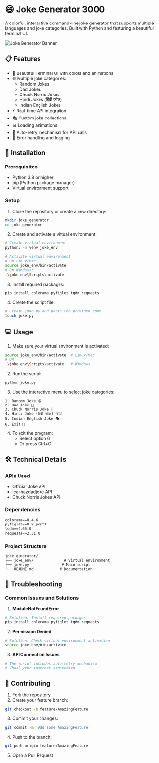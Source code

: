 # 😄 Joke Generator 3000

A colorful, interactive command-line joke generator that supports multiple languages and joke categories. Built with Python and featuring a beautiful terminal UI.

![Joke Generator Banner](https://via.placeholder.com/800x200?text=Joke+Generator+3000)

## 📋 Features

- 🎨 Beautiful Terminal UI with colors and animations
- 🌐 Multiple joke categories:
  - Random Jokes
  - Dad Jokes
  - Chuck Norris Jokes
  - Hindi Jokes (हिंदी जोक)
  - Indian English Jokes
- ⚡ Real-time API integration
- 🎭 Custom joke collections
- 📊 Loading animations
- 🔄 Auto-retry mechanism for API calls
- 🎯 Error handling and logging

## 🚀 Installation

### Prerequisites

- Python 3.8 or higher
- pip (Python package manager)
- Virtual environment support

### Setup

1. Clone the repository or create a new directory:
```bash
mkdir joke_generator
cd joke_generator
```

2. Create and activate a virtual environment:
```bash
# Create virtual environment
python3 -m venv joke_env

# Activate virtual environment
# On Linux/Mac:
source joke_env/bin/activate
# On Windows:
.\joke_env\Scripts\activate
```

3. Install required packages:
```bash
pip install colorama pyfiglet tqdm requests
```

4. Create the script file:
```bash
# Create joke.py and paste the provided code
touch joke.py
```

## 💻 Usage

1. Make sure your virtual environment is activated:
```bash
source joke_env/bin/activate  # Linux/Mac
# OR
.\joke_env\Scripts\activate   # Windows
```

2. Run the script:
```bash
python joke.py
```

3. Use the interactive menu to select joke categories:
```
1. Random Joke 😄
2. Dad Joke 👨
3. Chuck Norris Joke 💪
4. Hindi Joke (हिंदी जोक) 🇮🇳
5. Indian English Joke 🎭
6. Exit 👋
```

4. To exit the program:
   - Select option 6
   - Or press Ctrl+C

## 🛠️ Technical Details

### APIs Used
- Official Joke API
- icanhazdadjoke API
- Chuck Norris Jokes API

### Dependencies
```requirements.txt
colorama==0.4.6
pyfiglet==0.8.post1
tqdm==4.65.0
requests==2.31.0
```

### Project Structure
```
joke_generator/
├── joke_env/              # Virtual environment
├── joke.py               # Main script
└── README.md            # Documentation
```

## 🔧 Troubleshooting

### Common Issues and Solutions

1. **ModuleNotFoundError**
```bash
# Solution: Install required packages
pip install colorama pyfiglet tqdm requests
```

2. **Permission Denied**
```bash
# Solution: Check virtual environment activation
source joke_env/bin/activate
```

3. **API Connection Issues**
```python
# The script includes auto-retry mechanism
# Check your internet connection
```

## 🤝 Contributing

1. Fork the repository
2. Create your feature branch:
```bash
git checkout -b feature/AmazingFeature
```
3. Commit your changes:
```bash
git commit -m 'Add some AmazingFeature'
```
4. Push to the branch:
```bash
git push origin feature/AmazingFeature
```
5. Open a Pull Request
